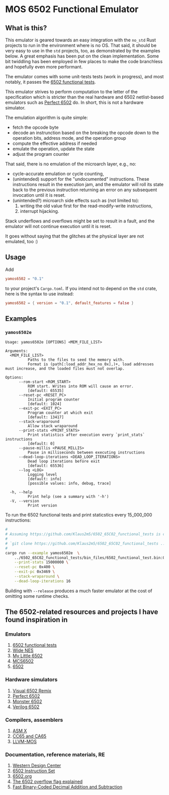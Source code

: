 # MOS 6502 Functional Emulator

## What is this?

This emulator is geared towards an easy integration with the `no_std` Rust projects
to run in the environment where is no OS. That said, it should be very easy to use
in the `std` projects, too, as demonstrated by the examples below. A great emphasis
has been put on the clean implementation. Some bit twiddling has been employed in
few places to make the code branchless and hopefully even more performant.

The emulator comes with some unit-tests tests (work in progress), and most notably,
it passes the [6502 functional tests](https://github.com/Klaus2m5/6502_65C02_functional_tests).

This emulator strives to perform computation to the letter of the specification which
is stricter than the real hardware and 6502 netlist-based emulators such as
[Perfect 6502](https://github.com/mist64/perfect6502) do. In short, this is not a hardware
simulator.

The emulation algorithm is quite simple:

* fetch the opcode byte
* decode an instrunction based on the breaking the opcode down to the operation
  bits, address mode, and the operation group
* compute the effective address if needed
* emulate the operation, update the state
* adjust the program counter

That said, there is no emulation of the microarch layer, e.g., no:

* cycle-accurate emulation or cycle counting,
* (unintended) support for the "undocumented" instructions. These instructions
  result in the execution jam, and the emulator will roll its state back to the
  previous instruction returning an error on any subsequent invocation until
  it is reset.
* (unintended?) microarch side effects such as (not limited to):
    1. writing the old value first for the read-modify-write instructions,
    2. interrupt hijacking.

Stack underflows and overflows might be set to result in a fault, and the emulator
will not continue execution until it is reset.

It goes without saying that the glitches at the physical layer are not emulated,
too :)

## Usage

Add

```toml
yamos6502 = "0.1"
```

to your project's `Cargo.toml`. If you intend not to depend on the `std` crate, here is the syntax to use instead:

```toml
yamos6502 = { version = "0.1", default_features = false }
```

## Examples

### `yamos6502e`

```text
Usage: yamos6502e [OPTIONS] <MEM_FILE_LIST>

Arguments:
  <MEM_FILE_LIST>
          Paths to the files to seed the memory with.
          Format is (path[:load_addr_hex_no_0x],)+, load addresses must increase, and the loaded files must not overlap.

Options:
      --rom-start <ROM_START>
          ROM start. Writes into ROM will cause an error.
          [default: 65535]
      --reset-pc <RESET_PC>
          Initial program counter
          [default: 1024]
      --exit-pc <EXIT_PC>
          Program counter at which exit
          [default: 13417]
      --stack-wraparound
          Allow stack wraparound
      --print-stats <PRINT_STATS>
          Print statistics after execution every `print_stats` instructions
          [default: 0]
      --pause-millis <PAUSE_MILLIS>
          Pause in milliseconds between executing instructions
      --dead-loop-iterations <DEAD_LOOP_ITERATIONS>
          Dead loop iterations before exit          
          [default: 65536]          
      --log <LOG>
          Logging level          
          [default: info]
          [possible values: info, debug, trace]

  -h, --help
          Print help (see a summary with '-h')
  -V, --version
          Print version
```

To run the 6502 functional tests and print staticstics every 15_000_000 instructions:

```sh
#
# Assuming https://github.com/Klaus2m5/6502_65C02_functional_tests is cloned one directory above:
# 
# `git clone https://github.com/Klaus2m5/6502_65C02_functional_tests ../6502_65C02_functional_tests
#
cargo run --example yamos6502e  \
    ../6502_65C02_functional_tests/bin_files/6502_functional_test.bin:0000 \
    --print-stats 15000000 \
    --reset-pc 0x400 \
    --exit-pc 0x3469 \
    --stack-wraparound \
    --dead-loop-iterations 16
```

Building with `--release` produces a much faster emulator at the cost of omitting some runtime
checks.

## The 6502-related resources and projects I have found inspiration in

### Emulators

1. [6502 functional tests](https://github.com/Klaus2m5/6502_65C02_functional_tests)
2. [Wide NES](https://github.com/daniel5151/ANESE)
3. [My Little 6502](https://github.com/C-Chads/MyLittle6502)
4. [MCS6502](https://github.com/bzotto/MCS6502)
5. [6502](https://github.com/jefftranter/6502)

### Hardware simulators

1. [Visual 6502 Remix](https://floooh.github.io/visual6502remix/)
2. [Perfect 6502](https://github.com/mist64/perfect6502)
3. [Monster 6502](https://monster6502.com/)
4. [Verilog 6502](http://www.aholme.co.uk/6502/Main.htm)

### Compilers, assemblers

1. [ASM X](https://github.com/db-electronics/asmx)
2. [CC65 and CA65](https://github.com/cc65/cc65)
3. [LLVM-MOS](https://github.com/llvm-mos/llvm-mos)

### Documentation, reference materials, RE

1. [Western Design Center](https://www.westerndesigncenter.com/)
2. [6502 Instruction Set](https://www.masswerk.at/6502/6502_instruction_set.html)
3. [6502.org](http://6502.org/)
4. [The 6502 overflow flag explained](https://www.righto.com/2012/12/the-6502-overflow-flag-explained.html)
5. [Fast Binary-Coded Decimal Addition and Subtraction](https://tavianator.com/2011/bcd.html)
